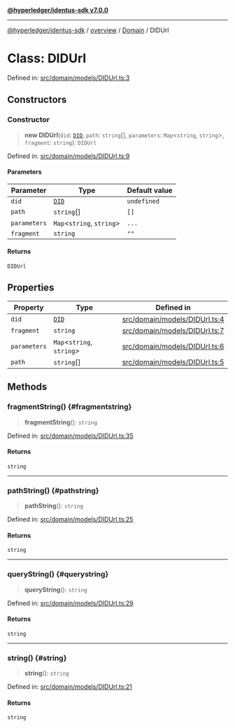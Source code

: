 [**@hyperledger/identus-sdk v7.0.0**](../../../../README.md)

***

[@hyperledger/identus-sdk](../../../../README.md) / [overview](../../../README.md) / [Domain](../README.md) / DIDUrl

# Class: DIDUrl

Defined in: [src/domain/models/DIDUrl.ts:3](https://github.com/hyperledger/identus-edge-agent-sdk-ts/blob/96423ee84b124a31ce63036d9d623d1cb73a13c2/src/domain/models/DIDUrl.ts#L3)

## Constructors

### Constructor

> **new DIDUrl**(`did`: [`DID`](DID.md), `path`: `string`[], `parameters`: `Map`\<`string`, `string`\>, `fragment`: `string`): `DIDUrl`

Defined in: [src/domain/models/DIDUrl.ts:9](https://github.com/hyperledger/identus-edge-agent-sdk-ts/blob/96423ee84b124a31ce63036d9d623d1cb73a13c2/src/domain/models/DIDUrl.ts#L9)

#### Parameters

| Parameter | Type | Default value |
| ------ | ------ | ------ |
| `did` | [`DID`](DID.md) | `undefined` |
| `path` | `string`[] | `[]` |
| `parameters` | `Map`\<`string`, `string`\> | `...` |
| `fragment` | `string` | `""` |

#### Returns

`DIDUrl`

## Properties

| Property | Type | Defined in |
| ------ | ------ | ------ |
| <a id="did"></a> `did` | [`DID`](DID.md) | [src/domain/models/DIDUrl.ts:4](https://github.com/hyperledger/identus-edge-agent-sdk-ts/blob/96423ee84b124a31ce63036d9d623d1cb73a13c2/src/domain/models/DIDUrl.ts#L4) |
| <a id="fragment"></a> `fragment` | `string` | [src/domain/models/DIDUrl.ts:7](https://github.com/hyperledger/identus-edge-agent-sdk-ts/blob/96423ee84b124a31ce63036d9d623d1cb73a13c2/src/domain/models/DIDUrl.ts#L7) |
| <a id="parameters"></a> `parameters` | `Map`\<`string`, `string`\> | [src/domain/models/DIDUrl.ts:6](https://github.com/hyperledger/identus-edge-agent-sdk-ts/blob/96423ee84b124a31ce63036d9d623d1cb73a13c2/src/domain/models/DIDUrl.ts#L6) |
| <a id="path"></a> `path` | `string`[] | [src/domain/models/DIDUrl.ts:5](https://github.com/hyperledger/identus-edge-agent-sdk-ts/blob/96423ee84b124a31ce63036d9d623d1cb73a13c2/src/domain/models/DIDUrl.ts#L5) |

## Methods

### fragmentString() {#fragmentstring}

> **fragmentString**(): `string`

Defined in: [src/domain/models/DIDUrl.ts:35](https://github.com/hyperledger/identus-edge-agent-sdk-ts/blob/96423ee84b124a31ce63036d9d623d1cb73a13c2/src/domain/models/DIDUrl.ts#L35)

#### Returns

`string`

***

### pathString() {#pathstring}

> **pathString**(): `string`

Defined in: [src/domain/models/DIDUrl.ts:25](https://github.com/hyperledger/identus-edge-agent-sdk-ts/blob/96423ee84b124a31ce63036d9d623d1cb73a13c2/src/domain/models/DIDUrl.ts#L25)

#### Returns

`string`

***

### queryString() {#querystring}

> **queryString**(): `string`

Defined in: [src/domain/models/DIDUrl.ts:29](https://github.com/hyperledger/identus-edge-agent-sdk-ts/blob/96423ee84b124a31ce63036d9d623d1cb73a13c2/src/domain/models/DIDUrl.ts#L29)

#### Returns

`string`

***

### string() {#string}

> **string**(): `string`

Defined in: [src/domain/models/DIDUrl.ts:21](https://github.com/hyperledger/identus-edge-agent-sdk-ts/blob/96423ee84b124a31ce63036d9d623d1cb73a13c2/src/domain/models/DIDUrl.ts#L21)

#### Returns

`string`

